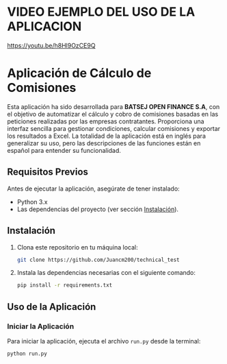 # VIDEO EJEMPLO DEL USO DE LA APLICACION
https://youtu.be/h8Hl9OzCE9Q

# Aplicación de Cálculo de Comisiones

Esta aplicación ha sido desarrollada para **BATSEJ OPEN FINANCE S.A**, con el objetivo de automatizar el cálculo y cobro de comisiones basadas en las peticiones realizadas por las empresas contratantes. Proporciona una interfaz sencilla para gestionar condiciones, calcular comisiones y exportar los resultados a Excel. La totalidad de la aplicación está en inglés para generalizar su uso, pero las descripciones de las funciones están en español para entender su funcionalidad.


## Requisitos Previos

Antes de ejecutar la aplicación, asegúrate de tener instalado:

- Python 3.x
- Las dependencias del proyecto (ver sección [Instalación](#instalación)).

## Instalación

1. Clona este repositorio en tu máquina local:
    ```bash
    git clone https://github.com/Juancm200/technical_test
    ```

2. Instala las dependencias necesarias con el siguiente comando:
    ```bash
    pip install -r requirements.txt
    ```

## Uso de la Aplicación

### Iniciar la Aplicación

Para iniciar la aplicación, ejecuta el archivo `run.py` desde la terminal:

```bash
python run.py
